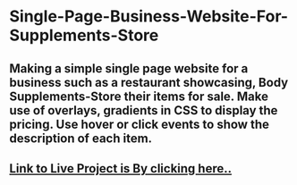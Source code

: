 # **Single-Page-Business-Website-For-Supplements-Store**

## Making a simple single page website for a business such as a restaurant showcasing, Body Supplements-Store their items for sale. Make use of overlays, gradients in CSS to display the pricing. Use hover or click events to show the description of each item.

## **[Link to Live Project is By clicking here..](https://artist-tailors-66258.netlify.com/)**
